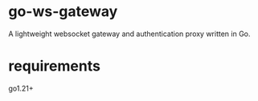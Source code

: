 # go-ws-gateway

A lightweight websocket gateway and authentication proxy written in Go.

# requirements

go1.21+

